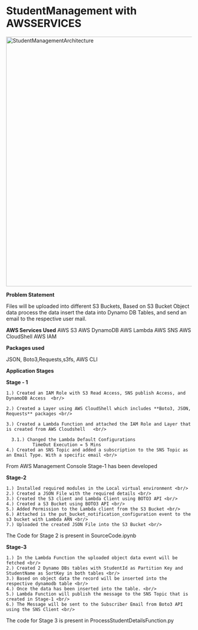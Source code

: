 # StudentManagement with AWSSERVICES

<img width="676" alt="StudentManagementArchitecture" src="https://github.com/phaniteja5789/StudentManagementAWSSERVICES/assets/36558484/cb4cc1a2-5b55-4a68-803f-d3dca944bcb0">

**Problem Statement**

Files will be uploaded into different S3 Buckets, Based on S3 Bucket Object data process the data insert the data into Dynamo DB Tables, and send an email to the respective user mail.

**AWS Services Used**
 AWS S3
 AWS DynamoDB
 AWS Lambda
 AWS SNS
 AWS CloudShell
 AWS IAM

**Packages used**

JSON, Boto3,Requests,s3fs, AWS CLI

**Application Stages**

**Stage - 1**  <br/>

    1.) Created an IAM Role with S3 Read Access, SNS publish Access, and DynamoDB Access  <br/>
    
    2.) Created a Layer using AWS CloudShell which includes **Boto3, JSON, Requests** packages <br/> 
    
    3.) Created a Lambda Function and attached the IAM Role and Layer that is created from AWS Cloudshell   <br/>
    
      3.1.) Changed the Lambda Default Configurations
              TimeOut Execution = 5 Mins
    4.) Created an SNS Topic and added a subscription to the SNS Topic as an Email Type. With a specific email <br/>

From AWS Management Console Stage-1 has been developed <br/>

**Stage-2**  

    1.) Installed required modules in the Local virtual environment <br/>
    2.) Created a JSON File with the required details <br/>
    3.) Created the S3 client and Lambda Client using BOTO3 API <br/>
    4.) Created a S3 Bucket using BOTO3 API <br/>
    5.) Added Permission to the Lambda client from the S3 Bucket <br/>
    6.) Attached is the put_bucket_notification_configuration event to the s3 bucket with Lambda ARN <br/>
    7.) Uploaded the created JSON File into the S3 Bucket <br/>

The Code for Stage 2 is present in SourceCode.ipynb <br/>

  **Stage-3**  
  
    1.) In the Lambda Function the uploaded object data event will be fetched <br/>
    2.) Created 2 Dynamo DBs tables with StudentId as Partition Key and StudentName as SortKey in both tables <br/>
    3.) Based on object data the record will be inserted into the respective dynamodb table <br/>
    4.) Once the data has been inserted into the table. <br/>
    5.) Lambda Function will publish the message to the SNS Topic that is created in Stage-1 <br/>
    6.) The Message will be sent to the Subscriber Email from Boto3 API using the SNS Client <br/>

The code for Stage 3 is present in ProcessStudentDetailsFunction.py <br/>

